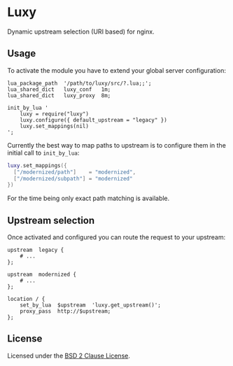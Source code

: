 # Luxy

Dynamic upstream selection (URI based) for nginx.


## Usage

To activate the module you have to extend your global server configuration:

```nginx
lua_package_path  '/path/to/luxy/src/?.lua;;';
lua_shared_dict   luxy_conf   1m;
lua_shared_dict   luxy_proxy  8m;

init_by_lua '
    luxy = require("luxy")
    luxy.configure({ default_upstream = "legacy" })
    luxy.set_mappings(nil)
';
```

Currently the best way to map paths to upstream is to configure them in the
initial call to `init_by_lua`:

```lua
luxy.set_mappings({
  ["/modernized/path"]    = "modernized",
  ["/modernized/subpath"] = "modernized"
})
```

For the time being only exact path matching is available.


## Upstream selection

Once activated and configured you can route the request to your upstream:

```nginx
upstream  legacy {
    # ...
};

upstream  modernized {
    # ...
};

location / {
    set_by_lua  $upstream  'luxy.get_upstream()';
    proxy_pass  http://$upstream;
};
```


## License

Licensed under the
[BSD 2 Clause License](https://opensource.org/licenses/BSD-2-Clause).
